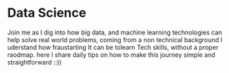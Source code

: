 # Data Science
Join me as I dig into how big data, and machine learning technologies can help solve real world problems, coming from a non technical background I uderstand how fraustarting It can be tolearn Tech skills, without a proper raodmap. here I share daily tips on how to make this journey simple and straightforward  ::))
